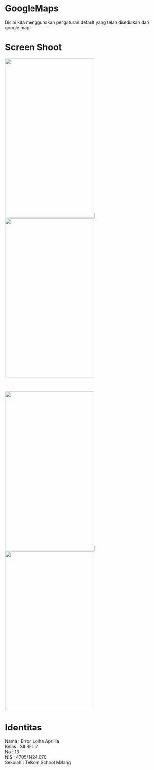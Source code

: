 # GoogleMaps
Disini kita menggunakan pengaturan default yang telah disediakan dari google maps
<br>
# Screen Shoot
<img src="https://user-images.githubusercontent.com/22130552/31574554-63a65a96-b0fc-11e7-8eeb-c29972cae893.jpeg" width="290" height="515"/>|
<img src="https://user-images.githubusercontent.com/22130552/31574556-643be8d6-b0fc-11e7-82aa-0256cdafa7f2.jpeg" width="290" height="515"/>

<br>

<img src="https://user-images.githubusercontent.com/22130552/31574572-8bc6c8e4-b0fc-11e7-8dc9-48422db9516a.jpeg" width="290" height="515"/>|
<img src="https://user-images.githubusercontent.com/22130552/31574573-8d06ee64-b0fc-11e7-893f-0ecbd49c0147.jpeg" width="290" height="515"/>

# Identitas
Nama : Erron Lolha Aprillia </br>
Kelas : XII RPL 2 </br>
No : 13 </br>
NIS : 4705/1424.070 </br>
Sekolah : Telkom School Malang </br>
